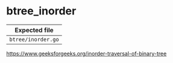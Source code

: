 # btree_inorder

| Expected file      |
| ------------------ |
| `btree/inorder.go` |

https://www.geeksforgeeks.org/inorder-traversal-of-binary-tree

